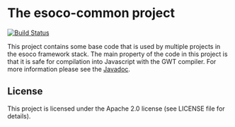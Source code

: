 # The esoco-common project

[![Build Status](https://github.com/esoco/esoco-common/workflows/Build/badge.svg)](https://github.com/esoco/esoco-common/actions)

This project contains some base code that is used by multiple projects in the
esoco framework stack. The main property of the code in this project is that it
is safe for compilation into Javascript with the GWT compiler. For more
information please see
the [Javadoc](http://esoco.github.io/esoco-common/javadoc/).

## License

This project is licensed under the Apache 2.0 license (see LICENSE file for
details).  